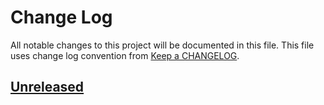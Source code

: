 # Change Log
All notable changes to this project will be documented in this file.
This file uses change log convention from [Keep a CHANGELOG](http://keepachangelog.com).

## [Unreleased][unreleased]


[unreleased]: https://github.com/dgnest/cookiecutter-go-project/compare/0.0.8...HEAD
[0.0.8]: https://github.com/dgnest/cookiecutter-go-project/compare/0.0.7...0.0.8
[0.0.7]: https://github.com/dgnest/cookiecutter-go-project/compare/0.0.6...0.0.7
[0.0.6]: https://github.com/dgnest/cookiecutter-go-project/compare/0.0.5...0.0.6
[0.0.5]: https://github.com/dgnest/cookiecutter-go-project/compare/0.0.4...0.0.5
[0.0.4]: https://github.com/dgnest/cookiecutter-go-project/compare/0.0.3...0.0.4
[0.0.3]: https://github.com/dgnest/cookiecutter-go-project/compare/0.0.2...0.0.3
[0.0.2]: https://github.com/dgnest/cookiecutter-go-project/compare/0.0.1...0.0.2
[0.0.1]: https://github.com/dgnest/cookiecutter-go-project/compare/0.0.0...0.0.1

[CHANGELOG.md]: CHANGELOG.md
[CONTRIBUTING.md]: CONTRIBUTING.md
[LICENCE.md]: LICENCE.md
[README.md]: README.md
